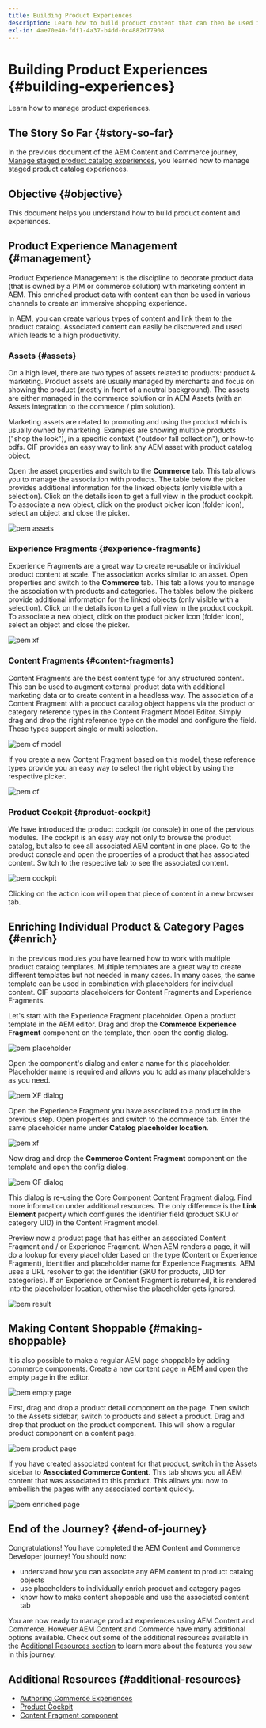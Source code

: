 ```yaml
---
title: Building Product Experiences
description: Learn how to build product content that can then be used in various channels to create an immersive shopping experience.
exl-id: 4ae70e40-fdf1-4a37-b4dd-0c4882d77908
---
```

# Building Product Experiences {#building-experiences}

Learn how to manage product experiences.

## The Story So Far {#story-so-far}

In the previous document of the AEM Content and Commerce journey, [Manage staged product catalog experiences](staged-catalog.md), you learned how to manage staged product catalog experiences.

## Objective {#objective}

This document helps you understand how to build product content and experiences.

## Product Experience Management {#management}

Product Experience Management is the discipline to decorate product data (that is owned by a PIM or commerce solution) with marketing content in AEM. This enriched product data with content can then be used in various channels to create an immersive shopping experience.

In AEM, you can create various types of content and link them to the product catalog. Associated content can easily be discovered and used which leads to a high productivity.

### Assets {#assets}

On a high level, there are two types of assets related to products: product & marketing. Product assets are usually managed by merchants and focus on showing the product (mostly in front of a neutral background). The assets are either managed in the commerce solution or in AEM Assets (with an Assets integration to the commerce / pim solution).

Marketing assets are related to promoting and using the product which is usually owned by marketing. Examples are showing multiple products ("shop the look"), in a specific context ("outdoor fall collection"), or how-to pdfs. CIF provides an easy way to link any AEM asset with product catalog object.

Open the asset properties and switch to the **Commerce** tab. This tab allows you to manage the association with products. The table below the picker provides additional information for the linked objects (only visible with a selection). Click on the details icon to get a full view in the product cockpit. To associate a new object, click on the product picker icon (folder icon), select an object and close the picker.

![pem assets](assets/pem-assets.png)

### Experience Fragments {#experience-fragments}

Experience Fragments are a great way to create re-usable or individual product content at scale. The association works similar to an asset. Open properties and switch to the **Commerce** tab. This tab allows you to manage the association with products and categories. The tables below the pickers provide additional information for the linked objects (only visible with a selection). Click on the details icon to get a full view in the product cockpit. To associate a new object, click on the product picker icon (folder icon), select an object and close the picker.

![pem xf](assets/pem-xf.png)

### Content Fragments {#content-fragments}

Content Fragments are the best content type for any structured content. This can be used to augment external product data with additional marketing data or to create content in a headless way. The association of a Content Fragment with a product catalog object happens via the product or category reference types in the Content Fragment Model Editor. Simply drag and drop the right reference type on the model and configure the field. These types support single or multi selection.

![pem cf model](assets/pem-cf-model.png)

If you create a new Content Fragment based on this model, these reference types provide you an easy way to select the right object by using the respective picker.

![pem cf](assets/pem-cf.png)

### Product Cockpit {#product-cockpit}

We have introduced the product cockpit (or console) in one of the pervious modules. The cockpit is an easy way not only to browse the product catalog, but also to see all associated AEM content in one place. Go to the product console and open the properties of a product that has associated content. Switch to the respective tab to see the associated content.

![pem cockpit](assets/pem-cockpit.png)

Clicking on the action icon will open that piece of content in a new browser tab.

## Enriching Individual Product & Category Pages {#enrich}

In the previous modules you have learned how to work with multiple product catalog templates. Multiple templates are a great way to create different templates but not needed in many cases. In many cases, the same template can be used in combination with placeholders for individual content. CIF supports placeholders for Content Fragments and Experience Fragments.

Let's start with the Experience Fragment placeholder. Open a product template in the AEM editor. Drag and drop the **Commerce Experience Fragment** component on the template, then open the config dialog.

![pem placeholder](assets/pem-placeholder.png)

Open the component's dialog and enter a name for this placeholder. Placeholder name is required and allows you to add as many placeholders as you need.

![pem XF dialog](assets/pem-dialog-xf.png)

Open the Experience Fragment you have associated to a product in the previous step. Open properties and switch to the commerce tab. Enter the same placeholder name under **Catalog placeholder location**.

![pem xf](assets/pem-xf.png)

Now drag and drop the **Commerce Content Fragment** component on the template and open the config dialog.

![pem CF dialog](assets/pem-dialog-cf.png)

This dialog is re-using the Core Component Content Fragment dialog. Find more information under additional resources. The only difference is the **Link Element** property which configures the identifier field (product SKU or category UID) in the Content Fragment model.

Preview now a product page that has either an associated Content Fragment and / or Experience Fragment. When AEM renders a page, it will do a lookup for every placeholder based on the type (Content or Experience Fragment), identifier and placeholder name for Experience Fragments. AEM uses a URL resolver to get the identifier (SKU for products, UID for categories). If an Experience or Content Fragment is returned, it is rendered into the placeholder location, otherwise the placeholder gets ignored.

![pem result](assets/pem-result.png)

## Making Content Shoppable {#making-shoppable}

It is also possible to make a regular AEM page shoppable by adding commerce components. Create a new content page in AEM and open the empty page in the editor.

![pem empty page](assets/pem-page-empty.png)

First, drag and drop a product detail component on the page. Then switch to the Assets sidebar, switch to products and select a product. Drag and drop that product on the product component. This will show a regular product component on a content page.

![pem product page](assets/pem-page-product.png)

If you have created associated content for that product, switch in the Assets sidebar to **Associated Commerce Content**. This tab shows you all AEM content that was associated to this product. This allows you now to  embellish the  pages with any associated content quickly. 

![pem enriched page](assets/pem-page-enriched.png)

## End of the Journey? {#end-of-journey}

Congratulations! You have completed the AEM Content and Commerce Developer journey! You should now:

* understand how you can associate any AEM content to product catalog objects
* use placeholders to individually enrich product and category pages
* know how to make content shoppable and use the associated content tab

You are now ready to manage product experiences using AEM Content and Commerce. However AEM Content and Commerce have many additional options available. Check out some of the additional resources available in the [Additional Resources section](#additional-resources) to learn more about the features you saw in this journey.

## Additional Resources {#additional-resources}

* [Authoring Commerce Experiences](/help/commerce-cloud/authoring/authoring-commerce-experiences.md)
* [Product Cockpit](/help/commerce-cloud/authoring/product-cockpit.md)
* [Content Fragment component](https://experienceleague.adobe.com/docs/experience-manager-core-components/using/components/content-fragment-component.html?lang=en)

